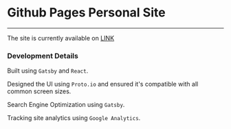 # Github Pages Personal Site
***

The site is currently available on [LINK](LINK)

### Development Details

Built using `Gatsby` and `React`.

Designed the UI using `Proto.io` and ensured it's compatible with all common screen sizes.

Search Engine Optimization using `Gatsby`.

Tracking site analytics using `Google Analytics`.
